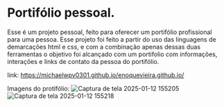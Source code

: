 # Portifólio pessoal.

Esse é um projeto pessoal, feito para oferecer um portifólio profissional para uma pessoa.
Esse projeto foi feito a partir do uso das linguagens de demarcações html e css, e com a combinação
apenas dessas duas ferramentas o objetivo foi alcançado com um portifolio com informações, interações e links de contato
da pessoa do portifólio.

link: https://michaelwpv0301.github.io/enoquevieira.github.io/

Imagens do protifólio: 
![Captura de tela 2025-01-12 155205](https://github.com/user-attachments/assets/ab26c1f3-c154-4e5f-b815-2a738a911aea)
![Captura de tela 2025-01-12 155218](https://github.com/user-attachments/assets/acd2dd1f-4614-40ff-9553-40dda87b85f5)
